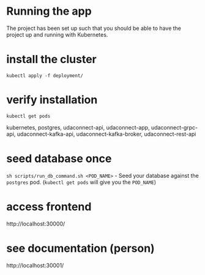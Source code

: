 # Running the app
The project has been set up such that you should be able to have the project up and running with Kubernetes.

# install the cluster
`kubectl apply -f deployment/`

# verify installation
`kubectl get pods`

kubernetes, postgres, udaconnect-api, udaconnect-app, udaconnect-grpc-api, udaconnect-kafka-api, udaconnect-kafka-broker, udaconnect-rest-api       

# seed database once
`sh scripts/run_db_command.sh <POD_NAME>` - Seed your database against the `postgres` pod. (`kubectl get pods` will give you the `POD_NAME`)

# access frontend
http://localhost:30000/

# see documentation (person)
http://localhost:30001/
